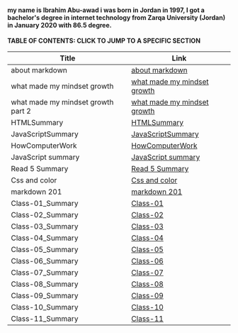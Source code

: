 #### my name is Ibrahim Abu-awad i was born in Jordan in 1997, I got a bachelor's degree in internet technology from Zarqa University (Jordan) in January 2020 with 86.5 degree.


**TABLE OF CONTENTS: CLICK TO JUMP TO A SPECIFIC SECTION**



| Title      | Link |
| ----------- | ----------- |
| about markdown      | [about markdown](https://ibrahimabuawad.github.io/reading-notes/MarkDown_Inf)       |
| what made my mindset growth   | [what made my mindset growth](https://ibrahimabuawad.github.io/reading-notes/myway)       |
| what made my mindset growth part 2          | [what made my mindset growth](https://ibrahimabuawad.github.io/reading-notes/GitSummary)            |
| HTMLSummary            | [HTMLSummary](https://ibrahimabuawad.github.io/reading-notes/HTMLSummary) |
| JavaScriptSummary            | [JavaScriptSummary](https://ibrahimabuawad.github.io/reading-notes/JavaScript_jQuery_Summary) |
| HowComputerWork            | [HowComputerWork](https://ibrahimabuawad.github.io/reading-notes/HowComputersWork)|
| JavaScript summary            | [JavaScript summary](https://ibrahimabuawad.github.io/reading-notes/Read4c)|
| Read 5 Summary            | [Read 5 Summary](https://ibrahimabuawad.github.io/reading-notes/Read5)             | 
| Css and color            | [Css and color](https://ibrahimabuawad.github.io/reading-notes/Css_Color)             | 
| markdown 201            | [markdown 201](https://ibrahimabuawad.github.io/reading-notes/MarkDown201)            |
| Class-01_Summary            | [Class-01](https://ibrahimabuawad.github.io/reading-notes/class-01)             |
| Class-02_Summary            | [Class-02](https://ibrahimabuawad.github.io/reading-notes/class-02)             |
| Class-03_Summary            | [Class-03](https://ibrahimabuawad.github.io/reading-notes/class-03) |
| Class-04_Summary            | [Class-04](https://ibrahimabuawad.github.io/reading-notes/class-04) |
| Class-05_Summary            | [Class-05](https://ibrahimabuawad.github.io/reading-notes/Class-05) |
| Class-06_Summary            | [Class-06](https://ibrahimabuawad.github.io/reading-notes/Class-06) |
| Class-07_Summary            | [Class-07](https://ibrahimabuawad.github.io/reading-notes/Class-07) |
| Class-08_Summary            | [Class-08](https://ibrahimabuawad.github.io/reading-notes/Class-08) |
| Class-09_Summary            | [Class-09](https://ibrahimabuawad.github.io/reading-notes/Class-09) |
| Class-10_Summary            | [Class-10](https://ibrahimabuawad.github.io/reading-notes/Class-10) |
| Class-11_Summary            | [Class-11](https://ibrahimabuawad.github.io/reading-notes/Class-11) |





